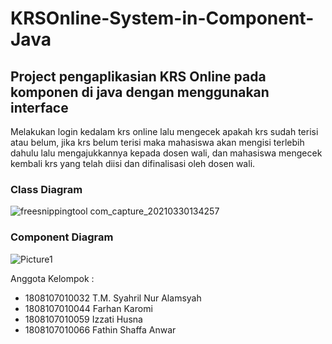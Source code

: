 # KRSOnline-System-in-Component-Java

## Project pengaplikasian KRS Online pada komponen di java dengan menggunakan interface
Melakukan login kedalam krs online lalu mengecek apakah krs sudah terisi atau belum, 
jika krs belum terisi maka mahasiswa akan mengisi terlebih dahulu lalu mengajukkannya kepada dosen wali, dan 
mahasiswa mengecek kembali krs yang telah diisi dan difinalisasi oleh dosen wali.

### Class Diagram
![freesnippingtool com_capture_20210330134257](https://user-images.githubusercontent.com/60872081/112945077-fe568080-915d-11eb-91f7-823333948d15.png)

### Component Diagram
![Picture1](https://user-images.githubusercontent.com/60872081/112935896-e6c3cb80-914e-11eb-8d65-2cd90468588c.jpg)

Anggota Kelompok :
- 1808107010032 T.M. Syahril Nur Alamsyah
- 1808107010044 Farhan Karomi
- 1808107010059 Izzati Husna
- 1808107010066 Fathin Shaffa Anwar
